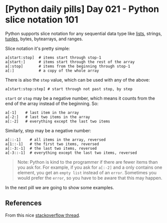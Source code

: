 # [Python daily pills] Day 021 - Python slice notation 101

Python supports slice notation for any sequential data type like [lists](../day-013), strings, [tuples](../day-016), bytes, bytearrays, and ranges.

Slice notation it's pretty simple:

```shell
a[start:stop]  # items start through stop-1
a[start:]      # items start through the rest of the array
a[:stop]       # items from the beginning through stop-1
a[:]           # a copy of the whole array
```

There is also the `step` value, which can be used with any of the above:

```shell
a[start:stop:step] # start through not past stop, by step
```

`start` or `stop` may be a negative number, which means it counts from the end of the array instead of the beginning. So:

```shell
a[-1]    # last item in the array
a[-2:]   # last two items in the array
a[:-2]   # everything except the last two items
```

Similarly, step may be a negative number:

```shell
a[::-1]    # all items in the array, reversed
a[1::-1]   # the first two items, reversed
a[:-3:-1]  # the last two items, reversed
a[-3::-1]  # everything except the last two items, reversed
```

> Note: Python is kind to the programmer if there are fewer items than you ask for. For example, if you ask for `a[:-2]` and a only contains one element, you get an `empty list` instead of an `error`. Sometimes you would prefer the `error`, so you have to be aware that this may happen.

In the next pill we are going to show some examples.

## References

From this nice [stackoverflow thread](https://stackoverflow.com/questions/509211/understanding-slice-notation?page=1&tab=votes#tab-top).
